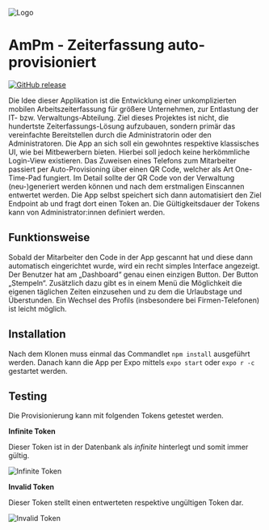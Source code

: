 

![Logo](https://ems.vl6.spal.at/images/readme-logo.png)


# AmPm - Zeiterfassung auto-provisioniert

[![GitHub release](https://img.shields.io/badge/release-v1.0.0-blue)](https://git.mci4me.at/kt7926/AmPm/releases)

Die Idee dieser Applikation ist die Entwicklung einer unkomplizierten mobilen Arbeitszeiterfassung für größere Unternehmen, zur Entlastung der IT- bzw. Verwaltungs-Abteilung. Ziel dieses Projektes ist nicht, die hundertste Zeiterfassungs-Lösung aufzubauen, sondern primär das vereinfachte Bereitstellen durch die Administratorin oder den Administratoren.
Die App an sich soll ein gewohntes respektive klassisches UI, wie bei Mitbewerbern bieten. Hierbei soll jedoch keine herkömmliche Login-View existieren. Das Zuweisen eines Telefons zum Mitarbeiter passiert per Auto-Provisioning über einen QR Code, welcher als Art One-Time-Pad fungiert. Im Detail sollte der QR Code von der Verwaltung (neu-)generiert werden können und nach dem erstmaligen Einscannen entwertet werden. Die App selbst speichert sich dann automatisiert den Ziel Endpoint ab und fragt dort einen Token an. Die Gültigkeitsdauer der Tokens kann von Administrator:innen definiert werden.

## Funktionsweise

Sobald der Mitarbeiter den Code in der App gescannt hat und diese dann automatisch eingerichtet wurde, wird ein recht simples Interface angezeigt. Der Benutzer hat am „Dashboard“ genau einen einzigen Button. Der Button „Stempeln“. Zusätzlich dazu gibt es in einem Menü die Möglichkeit die eigenen täglichen Zeiten einzusehen und zu dem die Urlaubstage und Überstunden. Ein Wechsel des Profils (insbesondere bei Firmen-Telefonen) ist leicht möglich.

## Installation 
Nach dem Klonen muss einmal das Commandlet ```npm install``` ausgeführt werden.
Danach kann die App per Expo mittels ```expo start```  oder ```expo r -c``` gestartet werden.

## Testing

Die Provisionierung kann mit folgenden Tokens getestet werden.

**Infinite Token**

Dieser Token ist in der Datenbank als *infinite* hinterlegt und somit immer gültig. 

![Infinite Token](https://ems.vl6.spal.at/images/test/infinite.png)

**Invalid Token**

Dieser Token stellt einen entwerteten respektive ungültigen Token dar.

![Invalid Token](https://ems.vl6.spal.at/images/test/invalid.png)

